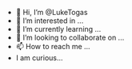 - 👋 Hi, I’m @LukeTogas
- 👀 I’m interested in ...
- 🌱 I’m currently learning ...
- 💞️ I’m looking to collaborate on ...
- 📫 How to reach me ...
- I am curious...
<!---
LukeTogas/LukeTogas is a ✨ special ✨ repository because its `README.md` (this file) appears on your GitHub profile.
You can click the Preview link to take a look at your changes.
--->
